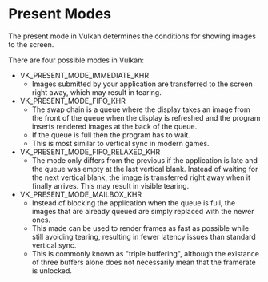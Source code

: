 # Present Modes

The present mode in Vulkan determines the conditions for showing images to the screen.

There are four possible modes in Vulkan:

- VK_PRESENT_MODE_IMMEDIATE_KHR
  - Images submitted by your application are transferred to the screen right away, which may result in tearing.
- VK_PRESENT_MODE_FIFO_KHR
  - The swap chain is a queue where the display takes an image from the front of the queue when the display is refreshed and the program inserts rendered images at the back of the queue.
  - If the queue is full then the program has to wait.
  - This is most similar to vertical sync in modern games.
- VK_PRESENT_MODE_FIFO_RELAXED_KHR
  - The mode only differs from the previous if the application is late and the queue was empty at the last vertical blank. Instead of waiting for the next vertical blank, the image is transferred right away when it finally arrives. This may result in visible tearing.
- VK_PRESENT_MODE_MAILBOX_KHR
  - Instead of blocking the application when the queue is full, the images that are already queued are simply replaced with the newer ones.
  - This made can be used to render frames as fast as possible while still avoiding tearing, resulting in fewer latency issues than standard vertical sync.
  - This is commonly known as "triple buffering", although the existance of three buffers alone does not necessarily mean that the framerate is unlocked.